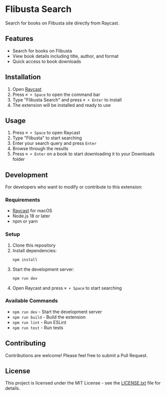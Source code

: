 # Flibusta Search

Search for books on Flibusta site directly from Raycast.

## Features

- Search for books on Flibusta
- View book details including title, author, and format
- Quick access to book downloads

## Installation

1. Open [Raycast](https://raycast.com)
2. Press `⌘ + Space` to open the command bar
3. Type "Flibusta Search" and press `⌘ + Enter` to install
4. The extension will be installed and ready to use

## Usage

1. Press `⌘ + Space` to open Raycast
2. Type "Flibusta" to start searching
3. Enter your search query and press `Enter`
4. Browse through the results
5. Press `⌘ + Enter` on a book to start downloading it to your Downloads folder

## Development

For developers who want to modify or contribute to this extension:

### Requirements
- [Raycast](https://raycast.com/) for macOS
- Node.js 18 or later
- npm or yarn

### Setup
1. Clone this repository
2. Install dependencies:
   ```bash
   npm install
   ```
3. Start the development server:
   ```bash
   npm run dev
   ```
4. Open Raycast and press `⌘ + Space` to start searching

### Available Commands
- `npm run dev` - Start the development server
- `npm run build` - Build the extension
- `npm run lint` - Run ESLint
- `npm run test` - Run tests

## Contributing

Contributions are welcome! Please feel free to submit a Pull Request.

## License

This project is licensed under the MIT License - see the [LICENSE.txt](LICENSE.txt) file for details.